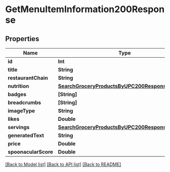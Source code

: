 # GetMenuItemInformation200Response

## Properties
Name | Type | Description | Notes
------------ | ------------- | ------------- | -------------
**id** | **Int** |  | 
**title** | **String** |  | 
**restaurantChain** | **String** |  | 
**nutrition** | [**SearchGroceryProductsByUPC200ResponseNutrition**](SearchGroceryProductsByUPC200ResponseNutrition.md) |  | 
**badges** | **[String]** |  | 
**breadcrumbs** | **[String]** |  | 
**imageType** | **String** |  | 
**likes** | **Double** |  | 
**servings** | [**SearchGroceryProductsByUPC200ResponseServings**](SearchGroceryProductsByUPC200ResponseServings.md) |  | 
**generatedText** | **String** |  | [optional] 
**price** | **Double** |  | [optional] 
**spoonacularScore** | **Double** |  | [optional] 

[[Back to Model list]](../README.md#documentation-for-models) [[Back to API list]](../README.md#documentation-for-api-endpoints) [[Back to README]](../README.md)


